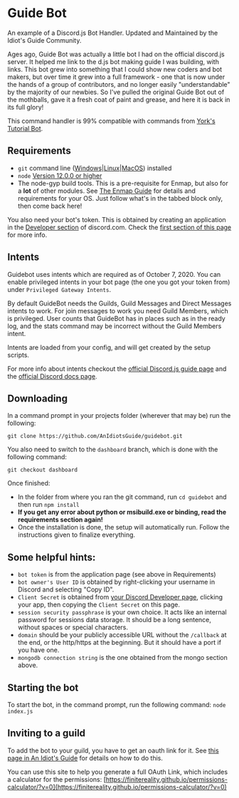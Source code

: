 # Guide Bot
An example of a Discord.js Bot Handler. Updated and Maintained by the Idiot's Guide Community.

Ages ago, Guide Bot was actually a little bot I had on the official discord.js server.
It helped me link to the d.js bot making guide I was building, with links.
This bot grew into something that I could show new coders and bot makers, but
over time it grew into a full framework - one that is now under the hands of a
group of contributors, and no longer easily "understandable" by the majority
of our newbies. So I've pulled the original Guide Bot out of the mothballs,
gave it a fresh coat of paint and grease, and here it is back in its full glory!

This command handler is 99% compatible with commands from [York's Tutorial Bot](https://github.com/AnIdiotsGuide/Tutorial-Bot/tree/Episode-10-Part-1).

## Requirements

- `git` command line ([Windows](https://git-scm.com/download/win)|[Linux](https://git-scm.com/book/en/v2/Getting-Started-Installing-Git)|[MacOS](https://git-scm.com/download/mac)) installed
- `node` [Version 12.0.0 or higher](https://nodejs.org)
- The node-gyp build tools. This is a pre-requisite for Enmap, but also for a **lot** of other modules. See [The Enmap Guide](https://enmap.evie.codes/install#pre-requisites) for details and requirements for your OS. Just follow what's in the tabbed block only, then come back here!

You also need your bot's token. This is obtained by creating an application in
the [Developer section](https://discord.com/developers) of discord.com. Check the [first section of this page](https://anidiots.guide/getting-started/the-long-version.html)
for more info.

## Intents

Guidebot uses intents which are required as of October 7, 2020. 
You can enable privileged intents in your bot page 
(the one you got your token from) under `Privileged Gateway Intents`.

By default GuideBot needs the Guilds, Guild Messages and Direct Messages intents to work.
For join messages to work you need Guild Members, which is privileged.
User counts that GuideBot has in places such as in the ready log, and the stats 
command may be incorrect without the Guild Members intent.

Intents are loaded from your config, and will get created by the setup scripts.

For more info about intents checkout the [official Discord.js guide page](https://discordjs.guide/popular-topics/intents.html) and the [official Discord docs page](https://discord.com/developers/docs/topics/gateway#gateway-intents).

## Downloading

In a command prompt in your projects folder (wherever that may be) run the following:

`git clone https://github.com/AnIdiotsGuide/guidebot.git`

You also need to switch to the `dashboard` branch, which is done with the following command:

`git checkout dashboard`

Once finished:

- In the folder from where you ran the git command, run `cd guidebot` and then run `npm install`
- **If you get any error about python or msibuild.exe or binding, read the requirements section again!**
- Once the installation is done, the setup will automatically run. Follow the instructions given to finalize everything.

## Some helpful hints:

- `bot token` is from the application page (see above in Requirements)
- `bot owner's User ID` is obtained by right-clicking your username in Discord and selecting "Copy ID".
- `Client Secret` is obtained from [your Discord Developer page](https://discordapp.com/developers/applications/), clicking your app, then copying the `Client Secret` on this page.
- `session security passphrase` is your own choice. It acts like an internal password for sessions data storage. It should be a long sentence, without spaces or special characters.
- `domain` should be your publicly accessible URL without the `/callback` at the end, or the http/https at the beginning. But it should have a port if you have one.
- `mongodb connection string` is the one obtained from the mongo section above.

## Starting the bot

To start the bot, in the command prompt, run the following command:
`node index.js`

## Inviting to a guild

To add the bot to your guild, you have to get an oauth link for it. See [this page in An Idiot's Guide](https://anidiots.guide/getting-started/getting-started-long-version#add-your-bot-to-a-server)
for details on how to do this.

You can use this site to help you generate a full OAuth Link, which includes a calculator for the permissions:
[https://finitereality.github.io/permissions-calculator/?v=0](https://finitereality.github.io/permissions-calculator/?v=0)
